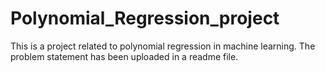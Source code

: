 # Polynomial_Regression_project
This is a project related to polynomial regression in machine learning. The problem statement has been uploaded in a readme file.
